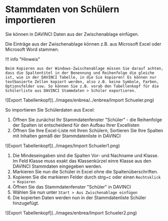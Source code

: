 # Stammdaten von Schülern importieren

Sie können in DAVINCI Daten aus der Zwischenablage einfügen.

Die Einträge aus der Zwischenablage können z.B. aus Microsoft Excel oder Microsoft Word stammen.

!!! info "Hinweis"

    Beim Kopieren aus der Windows-Zwischenablage müssen Sie darauf achten, dass die Spaltentitel in der Benennung und Reihenfolge die gleiche ist, wie in der DAVINCI Tabelle, in die Sie kopieren! Es können nur textbasierte Zellen kopiert werden, also z.B. keine Symbole, Farben, Optionsfelder usw. So können Sie z.B. vorab den Tabellenkopf für die Schülerliste aus DAVINCI Stammdaten > Schüler exportieren.

![Export Tabellenkopf](../images/enbrea/../enbrea/Import Schueler.png)

So importieren Sie Schülerdaten aus Excel:

1. Öffnen Sie zunächst Ihr Stammdatenfenster "Schüler" - die Reihenfolge der Spalten ist entscheidend für den Aufbau Ihrer Excellisten
2. Öffnen Sie Ihre Excel-Liste mit Ihren Schülern, Sortieren Sie Ihre Spalten mit Inhalten gemäß der Stammdatenliste in DAVINCI

![Export Tabellenkopf](../images/Import Schueler1.png)

1. Die Mindeseingaben sind die Spalten Vor- und Nachname und Klasse. Im Feld Klasse muss exakt das Klassenkürzel einre Klasse aus den DAVINCI Stammdaten eingegeben werden.
2. Markieren Sie nun die Schüler in Excel ohne die Spaltenüberschriften.
3. Kopieren Sie die markieren Felder durch strg+c oder einen ``Rechtsklick > Kopieren``
4. Öffnen Sie das Stammdatenfenster "Schüler" in DAVINCI
5. Wählen Sie nun unter ``Start > Aus Zwischenablage einfügen``
6. Die kopierten Daten werden nun in der Stammdatenliste Schüler hinzugefügt.

![Export Tabellenkopf](../images/enbrea/Import Schueler2.png)
